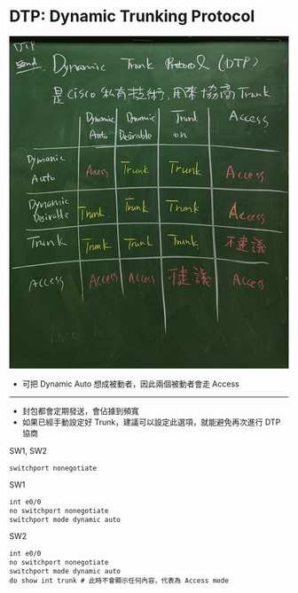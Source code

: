 # DTP: Dynamic Trunking Protocol

![](img/dtpTable.jpg)

- 可把 Dynamic Auto 想成被動者，因此兩個被動者會走 Access

---

- 封包都會定期發送，會佔據到頻寬
- 如果已經手動設定好 Trunk，建議可以設定此選項，就能避免再次進行 DTP 協商

SW1, SW2
```
switchport nonegotiate
```

SW1
```
int e0/0
no switchport nonegotiate
switchport mode dynamic auto
```

SW2
```
int e0/0
no switchport nonegotiate
switchport mode dynamic auto
do show int trunk # 此時不會顯示任何內容，代表為 Access mode
```